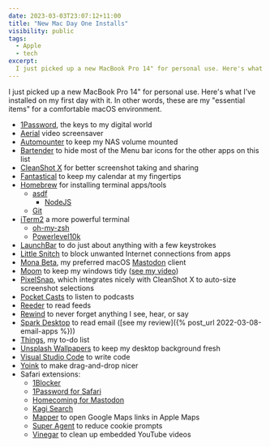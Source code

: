 ```yaml
---
date: 2023-03-03T23:07:12+11:00
title: "New Mac Day One Installs"
visibility: public
tags:
  - Apple
  - tech
excerpt:
  I just picked up a new MacBook Pro 14" for personal use. Here's what I've installed on my first day with it. In other words, these are my "essential items" for a comfortable macOS environment.
---
```


I just picked up a new MacBook Pro 14" for personal use. Here's what I've installed on my first day with it. In other words, these are my "essential items" for a comfortable macOS environment.

- [1Password](https://1password.com), the keys to my digital world
- [Aerial](https://aerialscreensaver.github.io) video screensaver
- [Automounter](https://www.pixeleyes.co.nz/automounter/) to keep my NAS volume mounted
- [Bartender](https://www.macbartender.com) to hide most of the Menu bar icons for the other apps on this list
- [CleanShot X](https://cleanshot.com) for better screenshot taking and sharing
- [Fantastical](https://flexibits.com/fantastical) to keep my calendar at my fingertips
- [Homebrew](https://brew.sh) for installing terminal apps/tools
  - [asdf](https://asdf-vm.com)
    - [NodeJS](https://nodejs.org/)
  - [Git](https://git-scm.com)
- [iTerm2](https://iterm2.com) a more powerful terminal
  - [oh-my-zsh](https://ohmyz.sh/)
  - [Powerlevel10k](https://github.com/romkatv/powerlevel10k)
- [LaunchBar](https://www.obdev.at/products/launchbar/) to do just about anything with a few keystrokes
- [Little Snitch](https://www.obdev.at/products/littlesnitch/index.html) to block unwanted Internet connections from apps
- [Mona Beta](https://mastodon.social/@MonaApp), my preferred macOS [Mastodon](https://joinmastodon.org) client
- [Moom](https://manytricks.com/moom/) to keep my windows tidy ([see my video](https://www.youtube.com/watch?v=h2M-xDDUOSE))
- [PixelSnap](https://getpixelsnap.com/), which integrates nicely with CleanShot X to auto-size screenshot selections
- [Pocket Casts](https://support.pocketcasts.com/article/desktopother-app/) to listen to podcasts
- [Reeder](https://reederapp.com) to read feeds
- [Rewind](https://www.rewind.ai) to never forget anything I see, hear, or say
- [Spark Desktop](https://sparkmailapp.com/) to read email ([see my review]({% post_url 2022-03-08-email-apps %}))
- [Things](https://culturedcode.com/things/), my to-do list
- [Unsplash Wallpapers](https://apps.apple.com/us/app/unsplash-wallpapers/id1284863847?mt=12) to keep my desktop background fresh
- [Visual Studio Code](https://code.visualstudio.com) to write code
- [Yoink](https://eternalstorms.at/yoink/mac/) to make drag-and-drop nicer
- Safari extensions:
  - [1Blocker](https://1blocker.com)
  - [1Password for Safari](https://apps.apple.com/us/app/1password-for-safari/id1569813296?mt=12)
  - [Homecoming for Mastodon](https://underpassapp.com/homecoming/)
  - [Kagi Search](https://kagi.com)
  - [Mapper](https://apps.apple.com/us/app/mapper-for-safari/id1589391989) to open Google Maps links in Apple Maps
  - [Super Agent](https://www.super-agent.com) to reduce cookie prompts
  - [Vinegar](https://apps.apple.com/sg/app/vinegar-tube-cleaner/id1591303229) to clean up embedded YouTube videos

